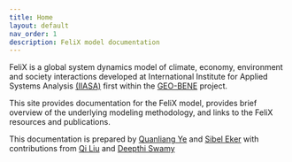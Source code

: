 ```yaml
---
title: Home
layout: default
nav_order: 1
description: FeliX model documentation
---
```


FeliX is a global system dynamics model of climate, economy, environment and society interactions developed at International Institute for Applied Systems Analysis [(IIASA)](https://iiasa.ac.at/models-tools-data/felix) first within the [GEO-BENE](https://geo-bene.project-archive.iiasa.ac.at/) project. 

This site provides documentation for the FeliX model, provides brief overview of the underlying modeling methodology, and links to the FeliX resources and publications.

This documentation is prepared by
[Quanliang Ye](https://www.ru.nl/en/people/ye-q) and [Sibel Eker](https://iiasa.ac.at/staff/sibel-eker) with contributions from [Qi Liu](https://www.researchgate.net/profile/Qi-Liu-321) and [Deepthi Swamy](https://iiasa.ac.at/staff/deepthi-swamy)
